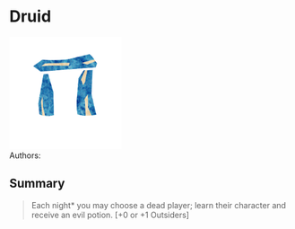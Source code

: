 # Druid
<img src="https://raw.githubusercontent.com/yoyosource/BOTC-HomeBrew/master/Townsfolk/Druid/image.png" alt="drawing" width="200"/>\
Authors: 

## Summary
> Each night* you may choose a dead player; learn their character and receive an evil potion. [+0 or +1 Outsiders]

